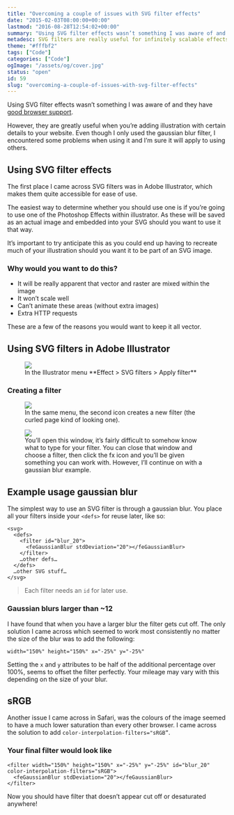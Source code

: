 ```yaml
---
title: "Overcoming a couple of issues with SVG filter effects"
date: "2015-02-03T08:00:00+00:00"
lastmod: "2016-08-28T12:54:02+00:00"
summary: "Using SVG filter effects wasn’t something I was aware of and they have good browser support.However, they are greatly useful when you’re adding illustration with certain details to your website. Even though I only used the gaussian blur filter, I encountered some problems when using it and I’m sure it will apply to using others."
metadesc: SVG filters are really useful for infinitely scalable effects but they come with some issues, such as appearing with lower saturation in Safari and filter clipping at certain sizes."
theme: "#fffbf2"
tags: ["Code"]
categories: ["Code"]
ogImage: "/assets/og/cover.jpg"
status: "open"
id: 59
slug: "overcoming-a-couple-of-issues-with-svg-filter-effects"
---
```


Using SVG filter effects wasn’t something I was aware of and they have [good browser support](http://caniuse.com/#search=svg%20filters).

However, they are greatly useful when you’re adding illustration with certain details to your website. Even though I only used the gaussian blur filter, I encountered some problems when using it and I’m sure it will apply to using others.

## Using SVG filter effects
The first place I came across SVG filters was in Adobe Illustrator, which makes them quite accessible for ease of use. 

The easiest way to determine whether you should use one is if you’re going to use one of the Photoshop Effects within illustrator. As these will be saved as an actual image and embedded into your SVG should you want to use it that way.

It’s important to try anticipate this as you could end up having to recreate much of your illustration should you want it to be part of an SVG image.

### Why would you want to do this?
- It will be really apparent that vector and raster are mixed within the image
- It won’t scale well
- Can’t animate these areas (without extra images)
- Extra HTTP requests

These are a few of the reasons you would want to keep it all vector.

## Using SVG filters in Adobe Illustrator
<figure>
<img src="/static/images/blog/svg_filters_img1.png" srcset="/static/images/blog/svg_filters_img1.png 1x, /static/images/blog/svg_filters_img1.png 2x">
<figcaption>In the Illustrator menu **Effect > SVG filters > Apply filter**</figcaption>
</figure>

### Creating a filter
<figure>
<img src="/static/images/blog/svg_filters_img2.png" srcset="/static/images/blog/svg_filters_img2.png 1x, /static/images/blog/svg_filters_img2.png 2x">
<figcaption>In the same menu, the second icon creates a new filter (the curled page kind of looking one).</figcaption>
</figure>

<figure>
<img src="/static/images/blog/svg_filters_img3.png" srcset="/static/images/blog/svg_filters_img3.png 1x, /static/images/blog/svg_filters_img3.png 2x">
<figcaption>You’ll open this window, it’s fairly difficult to somehow know what to type for your filter. You can close that window and choose a filter, then click the fx icon and you’ll be given something you can work with. However, I’ll continue on with a gaussian blur example.</figcaption>
</figure>

## Example usage gaussian blur
The simplest way to use an SVG filter is through a gaussian blur. You place all your filters inside your `<defs>` for reuse later, like so:

```markup
<svg>
  <defs>
    <filter id="blur_20">
      <feGaussianBlur stdDeviation="20"></feGaussianBlur>
    </filter>
    …other defs…
  </defs>
  …other SVG stuff…
</svg>
```

> Each filter needs an `id` for later use.

### Gaussian blurs larger than ~12
I have found that when you have a larger blur the filter gets cut off. The only solution I came across which seemed to work most consistently no matter the size of the blur was to add the following:

```markup
width="150%" height="150%" x="-25%" y="-25%"
```

Setting the `x` and `y` attributes to be half of the additional percentage over 100%, seems to offset the filter perfectly. Your mileage may vary with this depending on the size of your blur. 

## sRGB
Another issue I came across in Safari, was the colours of the image seemed to have a much lower saturation than every other browser. I came across the solution to add `color-interpolation-filters="sRGB”`.

### Your final filter would look like
```markup
<filter width="150%" height="150%" x="-25%" y="-25%" id="blur_20" color-interpolation-filters="sRGB">
  <feGaussianBlur stdDeviation="20"></feGaussianBlur>
</filter>
```

Now you should have filter that doesn’t appear cut off or desaturated anywhere!